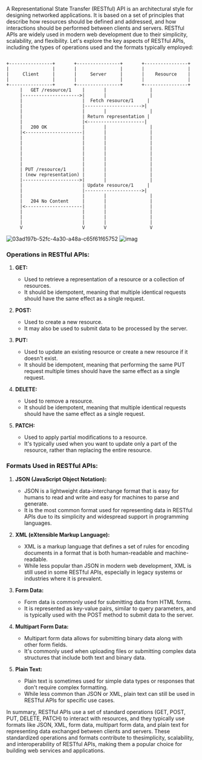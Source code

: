 A Representational State Transfer (RESTful) API is an architectural style for designing networked applications. It is based on a set of principles that describe how resources should be defined and addressed, and how interactions should be performed between clients and servers. RESTful APIs are widely used in modern web development due to their simplicity, scalability, and flexibility. Let's explore the key aspects of RESTful APIs, including the types of operations used and the formats typically employed:

```image

+----------------+       +----------------+       +----------------+
|                |       |                |       |                |
|     Client     |       |     Server     |       |    Resource    |
|                |       |                |       |                |
+----------------+       +----------------+       +----------------+
     |   GET /resource/1    |       |                |
     |--------------------->|       |                |
     |                      |  Fetch resource/1     |
     |                      |--------------------->|
     |                      |       |                |
     |                      | Return representation |
     |                      |<---------------------|
     |   200 OK             |       |                |
     |<---------------------|       |                |
     |                      |       |                |
     |                      |       |                |
     |                      |       |                |
     |                      |       |                |
     |                      |       |                |
     |                      |       |                |
     | PUT /resource/1      |       |                |
     | (new representation) |       |                |
     |--------------------->|       |                |
     |                      | Update resource/1     |
     |                      |--------------------->|
     |                      |       |                |
     |   204 No Content     |       |                |
     |<---------------------|       |                |
     |                      |       |                |
     |                      |       |                |
     |                      |       |                |
     V                      V       V                V

 ```
![03ad197b-52fc-4a30-a48a-c65f61f65752](https://github.com/himanshusingla123/API/assets/95504579/c0cafaab-46f2-41b2-8812-5e18884b5754)
![imag](https://github.com/himanshusingla123/API/assets/95504579/d4b1de56-8178-4f53-8c87-6d0890a0640e)

### Operations in RESTful APIs:

1. **GET:**
   - Used to retrieve a representation of a resource or a collection of resources.
   - It should be idempotent, meaning that multiple identical requests should have the same effect as a single request.

2. **POST:**
   - Used to create a new resource.
   - It may also be used to submit data to be processed by the server.

3. **PUT:**
   - Used to update an existing resource or create a new resource if it doesn't exist.
   - It should be idempotent, meaning that performing the same PUT request multiple times should have the same effect as a single request.

4. **DELETE:**
   - Used to remove a resource.
   - It should be idempotent, meaning that multiple identical requests should have the same effect as a single request.

5. **PATCH:**
   - Used to apply partial modifications to a resource.
   - It's typically used when you want to update only a part of the resource, rather than replacing the entire resource.

### Formats Used in RESTful APIs:

1. **JSON (JavaScript Object Notation):**
   - JSON is a lightweight data-interchange format that is easy for humans to read and write and easy for machines to parse and generate.
   - It is the most common format used for representing data in RESTful APIs due to its simplicity and widespread support in programming languages.

2. **XML (eXtensible Markup Language):**
   - XML is a markup language that defines a set of rules for encoding documents in a format that is both human-readable and machine-readable.
   - While less popular than JSON in modern web development, XML is still used in some RESTful APIs, especially in legacy systems or industries where it is prevalent.

3. **Form Data:**
   - Form data is commonly used for submitting data from HTML forms.
   - It is represented as key-value pairs, similar to query parameters, and is typically used with the POST method to submit data to the server.

4. **Multipart Form Data:**
   - Multipart form data allows for submitting binary data along with other form fields.
   - It's commonly used when uploading files or submitting complex data structures that include both text and binary data.

5. **Plain Text:**
   - Plain text is sometimes used for simple data types or responses that don't require complex formatting.
   - While less common than JSON or XML, plain text can still be used in RESTful APIs for specific use cases.

In summary, RESTful APIs use a set of standard operations (GET, POST, PUT, DELETE, PATCH) to interact with resources, and they typically use formats like JSON, XML, form data, multipart form data, and plain text for representing data exchanged between clients and servers. These standardized operations and formats contribute to thesimplicity, scalability, and interoperability of RESTful APIs, making them a popular choice for building web services and applications.

